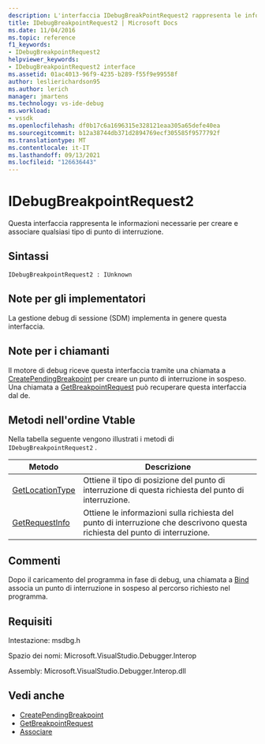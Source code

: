 ```yaml
---
description: L'interfaccia IDebugBreakPointRequest2 rappresenta le informazioni necessarie per creare e associare qualsiasi tipo di punto di interruzione.
title: IDebugBreakpointRequest2 | Microsoft Docs
ms.date: 11/04/2016
ms.topic: reference
f1_keywords:
- IDebugBreakpointRequest2
helpviewer_keywords:
- IDebugBreakpointRequest2 interface
ms.assetid: 01ac4013-96f9-4235-b289-f55f9e99558f
author: leslierichardson95
ms.author: lerich
manager: jmartens
ms.technology: vs-ide-debug
ms.workload:
- vssdk
ms.openlocfilehash: df0b17c6a1696315e328121eaa305a65defe40ea
ms.sourcegitcommit: b12a38744db371d2894769ecf305585f9577792f
ms.translationtype: MT
ms.contentlocale: it-IT
ms.lasthandoff: 09/13/2021
ms.locfileid: "126636443"
---
```

# <a name="idebugbreakpointrequest2"></a>IDebugBreakpointRequest2
Questa interfaccia rappresenta le informazioni necessarie per creare e associare qualsiasi tipo di punto di interruzione.

## <a name="syntax"></a>Sintassi

```
IDebugBreakpointRequest2 : IUnknown
```

## <a name="notes-for-implementers"></a>Note per gli implementatori
 La gestione debug di sessione (SDM) implementa in genere questa interfaccia.

## <a name="notes-for-callers"></a>Note per i chiamanti
 Il motore di debug riceve questa interfaccia tramite una chiamata a [CreatePendingBreakpoint](../../../extensibility/debugger/reference/idebugengine2-creatependingbreakpoint.md) per creare un punto di interruzione in sospeso. Una chiamata a [GetBreakpointRequest](../../../extensibility/debugger/reference/idebugpendingbreakpoint2-getbreakpointrequest.md) può recuperare questa interfaccia dal de.

## <a name="methods-in-vtable-order"></a>Metodi nell'ordine Vtable
 Nella tabella seguente vengono illustrati i metodi di `IDebugBreakpointRequest2` .

|Metodo|Descrizione|
|------------|-----------------|
|[GetLocationType](../../../extensibility/debugger/reference/idebugbreakpointrequest2-getlocationtype.md)|Ottiene il tipo di posizione del punto di interruzione di questa richiesta del punto di interruzione.|
|[GetRequestInfo](../../../extensibility/debugger/reference/idebugbreakpointrequest2-getrequestinfo.md)|Ottiene le informazioni sulla richiesta del punto di interruzione che descrivono questa richiesta del punto di interruzione.|

## <a name="remarks"></a>Commenti
 Dopo il caricamento del programma in fase di debug, una chiamata a [Bind](../../../extensibility/debugger/reference/idebugpendingbreakpoint2-bind.md) associa un punto di interruzione in sospeso al percorso richiesto nel programma.

## <a name="requirements"></a>Requisiti
 Intestazione: msdbg.h

 Spazio dei nomi: Microsoft.VisualStudio.Debugger.Interop

 Assembly: Microsoft.VisualStudio.Debugger.Interop.dll

## <a name="see-also"></a>Vedi anche
- [CreatePendingBreakpoint](../../../extensibility/debugger/reference/idebugengine2-creatependingbreakpoint.md)
- [GetBreakpointRequest](../../../extensibility/debugger/reference/idebugpendingbreakpoint2-getbreakpointrequest.md)
- [Associare](../../../extensibility/debugger/reference/idebugpendingbreakpoint2-bind.md)

